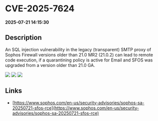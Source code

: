 # CVE-2025-7624

**2025-07-21 14:15:30**

## Description
An SQL injection vulnerability in the legacy (transparent) SMTP proxy of Sophos Firewall versions older than 21.0 MR2 (21.0.2) can lead to remote code execution, if a quarantining policy is active for Email and SFOS was upgraded from a version older than 21.0 GA.

![](https://img.shields.io/static/v1?label=Score&message=9.8&color=red)
![](https://img.shields.io/static/v1?label=Severity&message=CRITICAL&color=red)
![](https://img.shields.io/static/v1?label=CWE&message=SQL&color=green)

## Links
- [https://www.sophos.com/en-us/security-advisories/sophos-sa-20250721-sfos-rce](https://www.sophos.com/en-us/security-advisories/sophos-sa-20250721-sfos-rce)
